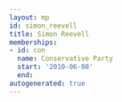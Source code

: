```yaml
---
layout: mp
id: simon_reevell
title: Simon Reevell
memberships:
- id: con
  name: Conservative Party
  start: '2010-06-08'
  end: 
autogenerated: true
---
```

